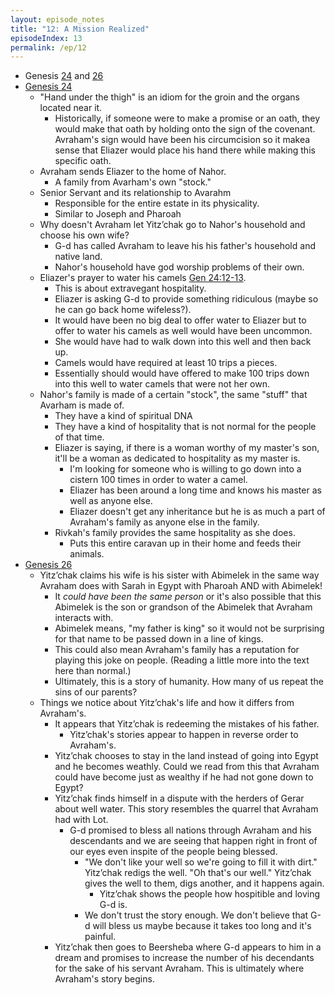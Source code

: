 ```yaml
---
layout: episode_notes
title: "12: A Mission Realized"
episodeIndex: 13
permalink: /ep/12
---
```

- Genesis [24](https://www.bible.com/bible/111/GEN.24.NIV) and [26](https://www.bible.com/bible/111/GEN.26.NIV)
- [Genesis 24](https://www.bible.com/bible/111/GEN.24.NIV)
  - "Hand under the thigh" is an idiom for the groin and the organs located near it.
    - Historically, if someone were to make a promise or an oath, they would make that oath by holding onto the sign of the covenant. Avraham's sign would have been his circumcision so it makea sense that Eliazer would place his hand there while making this specific oath.
  - Avraham sends Eliazer to the home of Nahor.
    - A family from Avarham's own "stock."
  - Senior Servant and its relationship to Avarahm
    - Responsible for the entire estate in its physicality.
    - Similar to Joseph and Pharoah
  - Why doesn't Avraham let Yitz’chak go to Nahor's household and choose his own wife?
    - G-d has called Avraham to leave his his father's household and native land.
    - Nahor's household have god worship problems of their own.
  - Eliazer's prayer to water his camels [Gen 24:12-13](https://www.bible.com/bible/111/GEN.24.NIV).
    - This is about extravegant hospitality.
    - Eliazer is asking G-d to provide something ridiculous (maybe so he can go back home wifeless?).
    - It would have been no big deal to offer water to Eliazer but to offer to water his camels as well would have been uncommon.
    - She would have had to walk down into this well and then back up.
    - Camels would have required at least 10 trips a pieces.
    - Essentially should would have offered to make 100 trips down into this well to water camels that were not her own.
  - Nahor's family is made of a certain "stock", the same "stuff" that Avarham is made of.
    - They have a kind of spiritual DNA
    - They have a kind of hospitality that is not normal for the people of that time.
    - Eliazer is saying, if there is a woman worthy of my master's son, it'll be a woman as dedicated to hospitality as my master is.
      - I'm looking for someone who is willing to go down into a cistern 100 times in order to water a camel.
      - Eliazer has been around a long time and knows his master as well as anyone else.
      - Eliazer doesn't get any inheritance but he is as much a part of Avraham's family as anyone else in the family.
    - Rivkah's family provides the same hospitality as she does.
      - Puts this entire caravan up in their home and feeds their animals.
- [Genesis 26](https://www.bible.com/bible/111/GEN.26.NIV)
  - Yitz’chak claims his wife is his sister with Abimelek in the same way Avraham does with Sarah in Egypt with Pharoah AND with Abimelek!
    - It *could have been the same person* or it's also possible that this Abimelek is the son or grandson of the Abimelek that Avraham interacts with.
    - Abimelek means, "my father is king" so it would not be surprising for that name to be passed down in a line of kings.
    - This could also mean Avraham's family has a reputation for playing this joke on people. (Reading a little more into the text here than normal.)
    - Ultimately, this is a story of humanity. How many of us repeat the sins of our parents?
  - Things we notice about Yitz’chak's life and how it differs from Avraham's.
    - It appears that Yitz’chak is redeeming the mistakes of his father.
      - Yitz’chak's stories appear to happen in reverse order to Avraham's.
    - Yitz’chak chooses to stay in the land instead of going into Egypt and he becomes weathly. Could we read from this that Avraham could have become just as wealthy if he had not gone down to Egypt?
    - Yitz’chak finds himself in a dispute with the herders of Gerar about well water. This story resembles the quarrel that Avraham had with Lot.
      - G-d promised to bless all nations through Avraham and his descendants and we are seeing that happen right in front of our eyes even inspite of the people being blessed.
        - "We don't like your well so we're going to fill it with dirt." Yitz’chak redigs the well. "Oh that's our well." Yitz’chak gives the well to them, digs another, and it happens again.
          - Yitz’chak shows the people how hospitible and loving G-d is.
        - We don't trust the story enough. We don't believe that G-d will bless us maybe because it takes too long and it's painful.
    - Yitz’chak then goes to Beersheba where G-d appears to him in a dream and promises to increase the number of his decendants for the sake of his servant Avraham. This is ultimately where Avraham's story begins.
